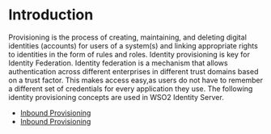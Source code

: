 # Introduction

Provisioning is the process of creating, maintaining, and deleting digital identities (accounts) for users of a system(s) and linking appropriate rights to identities in the form of rules and roles. Identity provisioning is key for Identity Federation. Identity federation is a mechanism that allows authentication across different enterprises in different trust domains based on a trust factor.
This makes access easy,as users do not have to remember a different set of credentials for every application they use. The following identity provisioning concepts are used in WSO2 Identity Server.

- [Inbound Provisioning](../../guides/identity-lifecycles/inbound-provisioning.md)
- [Inbound Provisioning](../../guides/identity-lifecycles/outbound-provisioning.md)